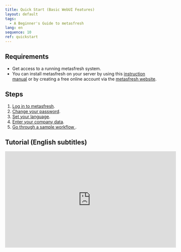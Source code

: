 ```yaml
---
title: Quick Start (Basic WebUI Features)
layout: default
tags:
  - A Beginner's Guide to metasfresh
lang: en
sequence: 10
ref: quickstart
---
```


## Requirements
- Get access to a running metasfresh system.
- You can install metasfresh on your server by using this [instruction manual](https://docs.metasfresh.org/pages/installation/index_en) or by creating a free online account via the [metasfresh website](https://metasfresh.com/en/nextgen).

## Steps
1. [Log in to metasfresh](Login).
1. [Change your password](Change_password).
1. [Set your language](SwitchLanguage).
1. [Enter your company data](InitialSetupWizard).
1. [Go through a sample workflow ](Workflow_SalesOrder_to_Invoice).

## Tutorial (English subtitles)
<iframe width="560" height="315" src="https://www.youtube.com/embed/MawMLQR5ffQ?start=2" frameborder="0" allow="accelerometer; autoplay; encrypted-media; gyroscope; picture-in-picture" allowfullscreen></iframe>

